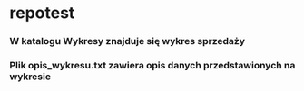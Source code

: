 # repotest

### W katalogu Wykresy znajduje się wykres sprzedaży
### Plik opis_wykresu.txt zawiera opis danych przedstawionych na wykresie
